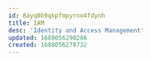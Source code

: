 ```yaml
---
id: 8ayq0b9qkpfmpyrno4fdynh
title: IAM
desc: 'Identity and Access Management'
updated: 1688056290286
created: 1688056278732
---
```


